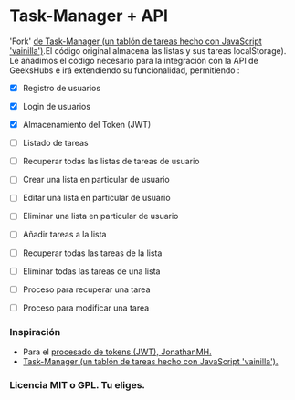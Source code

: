 # Task-Manager + API

'Fork' [de Task-Manager (un tablón de tareas hecho con JavaScript 'vainilla')](https://github.com/techhysahil/Task-Manager).El código original almacena las listas y sus tareas localStorage). Le añadimos el código necesario para la integración con la API de GeeksHubs e irá extendiendo su funcionalidad, permitiendo :

- [x] Registro de usuarios

- [x] Login de usuarios

- [x] Almacenamiento del Token (JWT)

- [ ] Listado de tareas

- [ ] Recuperar todas las listas de tareas de usuario

- [ ] Crear una lista en particular de usuario

- [ ] Editar una lista en particular de usuario

- [ ] Eliminar una lista en particular de usuario

- [ ] Añadir tareas a la lista

- [ ] Recuperar todas las tareas de la lista

- [ ] Eliminar todas las tareas de una lista

- [ ] Proceso para recuperar una tarea

- [ ] Proceso para modificar una tarea


### Inspiración


- Para el [procesado de tokens (JWT), JonathanMH.](https://jonathanmh.com/example-json-web-tokens-vanilla-javascript/)
- [Task-Manager (un tablón de tareas hecho con JavaScript 'vainilla').](https://github.com/techhysahil/Task-Manager)


### Licencia MIT o GPL. Tu eliges.

